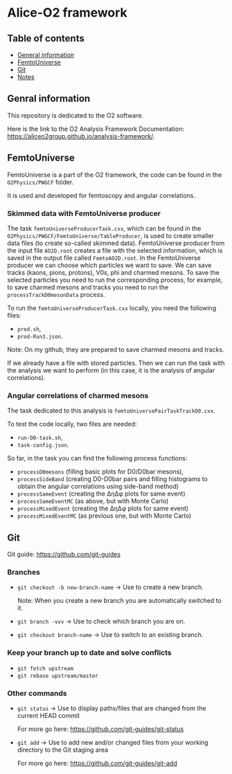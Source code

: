 # Alice-O2 framework
## Table of contents
* [General information](#general-information)
* [FemtoUniverse](#femtouniverse)
* [Git](#git)
* [Notes](#notes)
## Genral information
This repository is dedicated to the O2 software. 

Here is the link to the O2 Analysis Framework Documentation: https://aliceo2group.github.io/analysis-framework/.

## FemtoUniverse
FemtoUniverse is a part of the O2 framework, the code can be found in the `O2Physics/PWGCF` folder.

It is used and developed for femtoscopy and angular correlations.

### Skimmed data with FemtoUniverse producer
The task `femtoUniverseProducerTask.cxx`, which can be found in the `O2Physics/PWGCF/FemtoUniverse/TableProducer`, is used to create smaller data files (to create so-called skimmed data).
FemtoUniverse producer from the input file `AO2D.root` creates a file with the selected information, which is saved in the output file called `FemtoAO2D.root`.
In the FemtoUniverse producer we can choose which particles we want to save. We can save tracks (kaons, pions, protons), V0s, phi and charmed mesons.
To save the selected particles you need to run the corresponding process, for example, to save charmed mesons and tracks you need to run the `processTrackD0mesonData` process.

To run the `femtoUniverseProducerTask.cxx` locally, you need the following files:
* `prod.sh`,
* `prod-Run3.json`.

Note: On my github, they are prepared to save charmed mesons and tracks. 

If we already have a file with stored particles. Then we can run the task with the analysis we want to perform (in this case, it is the analysis of angular correlations).

### Angular correlations of charmed mesons
The task dedicated to this analysis is `femtoUniversePairTaskTrackD0.cxx`.

To test the code locally, two files are needed:
* `run-D0-task.sh`,
* `task-config.json`.

So far, in the task you can find the following process functions:
* `processD0mesons` (filling basic plots for D0/D0bar mesons),
* `processSideBand` (creating D0-D0bar pairs and filling histograms to obtain the angular correlations using side-band method)
* `processSameEvent` (creating the &Delta;&eta;&Delta;&phi; plots for same event)
* `processSameEventMC` (as above, but with Monte Carlo)
* `processMixedEvent` (creating the &Delta;&eta;&Delta;&phi; plots for same event)
* `processMixedEventMC` (as previous one, but with Monte Carlo)

## Git
Git guide: https://github.com/git-guides
### Branches
* `git checkout -b new-branch-name` -> Use to create a new branch.
  
  Note: When you create a new branch you are automatically switched to it.
* `git branch -vvv` -> Use to check which branch you are on.
* `git checkout branch-name` -> Use to switch to an existing branch.
### Keep your branch up to date and solve conflicts
* `git fetch upstream`
* `git rebase upstream/master`
### Other commands
* `git status` -> Use to display paths/files that are changed from the current HEAD commit
  
  For more go here: https://github.com/git-guides/git-status
* `git add` -> Use to add new and/or changed files from your working directory to the Git staging area
  
  For more go here: https://github.com/git-guides/git-add
